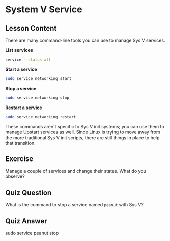 # System V Service

## Lesson Content

There are many command-line tools you can use to manage Sys V services.

**List services**

```bash
service --status-all
```

**Start a service**

```bash
sudo service networking start
```

**Stop a service**

```bash
sudo service networking stop
```

**Restart a service**

```bash
sudo service networking restart
```

These commands aren't specific to Sys V init systems; you can use them to manage Upstart services as well. Since Linux is trying to move away from the more traditional Sys V init scripts, there are still things in place to help that transition.

## Exercise

Manage a couple of services and change their states. What do you observe?

## Quiz Question

What is the command to stop a service named `peanut` with Sys V?

## Quiz Answer

sudo service peanut stop
